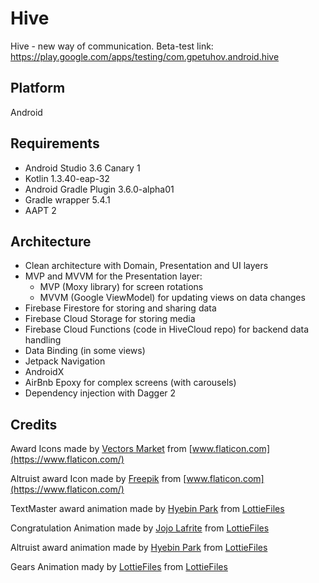 # Hive
Hive - new way of communication. Beta-test link: https://play.google.com/apps/testing/com.gpetuhov.android.hive

## Platform
Android

## Requirements
* Android Studio 3.6 Canary 1
* Kotlin 1.3.40-eap-32
* Android Gradle Plugin 3.6.0-alpha01
* Gradle wrapper 5.4.1
* AAPT 2

## Architecture
* Clean architecture with Domain, Presentation and UI layers
* MVP and MVVM for the Presentation layer:
    * MVP (Moxy library) for screen rotations
    * MVVM (Google ViewModel) for updating views on data changes
* Firebase Firestore for storing and sharing data
* Firebase Cloud Storage for storing media
* Firebase Cloud Functions (code in HiveCloud repo) for backend data handling
* Data Binding (in some views)
* Jetpack Navigation
* AndroidX
* AirBnb Epoxy for complex screens (with carousels)
* Dependency injection with Dagger 2

## Credits
Award Icons made by [Vectors Market](https://www.flaticon.com/authors/vectors-market) from [www.flaticon.com](https://www.flaticon.com/)

Altruist award Icon made by [Freepik](https://www.freepik.com/) from [www.flaticon.com](https://www.flaticon.com/)

TextMaster award animation made by [Hyebin Park](https://lottiefiles.com/smoothy.co) from [LottieFiles](https://lottiefiles.com/)

Congratulation Animation made by [Jojo Lafrite](https://lottiefiles.com/jojolafrite) from [LottieFiles](https://lottiefiles.com/)

Altruist award animation made by [Hyebin Park](https://lottiefiles.com/smoothy.co) from [LottieFiles](https://lottiefiles.com/)

Gears Animation mady by [LottieFiles](https://lottiefiles.com/lottiefiles) from [LottieFiles](https://lottiefiles.com/)